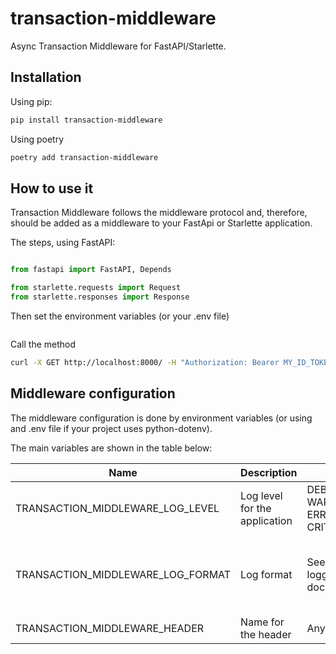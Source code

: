 # transaction-middleware

Async Transaction Middleware for FastAPI/Starlette.

## Installation

Using pip:

```bash
pip install transaction-middleware
```

Using poetry

```bash
poetry add transaction-middleware
```


## How to use it

Transaction Middleware follows the middleware protocol and, therefore, should be added as a middleware to your FastApi or Starlette application.

The steps, using FastAPI:

```python

from fastapi import FastAPI, Depends

from starlette.requests import Request
from starlette.responses import Response


```

Then set the environment variables (or your .env file)

```bash

```

Call the method

```bash
curl -X GET http://localhost:8000/ -H "Authorization: Bearer MY_ID_TOKEN"
```


## Middleware configuration

The middleware configuration is done by environment variables (or using and .env file if your project uses python-dotenv).

The main variables are shown in the table below:

| Name | Description | Values | Default |
| --------- | --------- | --------- | --------- |
| TRANSACTION_MIDDLEWARE_LOG_LEVEL | Log level for the application | DEBUG, INFO, WARNING, ERROR, CRITICAL | INFO |
| TRANSACTION_MIDDLEWARE_LOG_FORMAT | Log format | See python logger documentation | %(log_color)s%(levelname)-9s%(reset)s %(asctime)s %(name)s %(message)s |
| TRANSACTION_MIDDLEWARE_HEADER | Name for the header | Any String | X-Transaction-ID |



